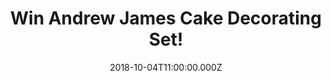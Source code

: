 ---
campaign-uuid: "c-d7942a0a-17b9-482a-a579-8542d22a6a0c"
type: "Preview"
category: "Gifts"
date: "2018-10-04T11:00:00.000Z"
end-date: "2018-11-04T23:59:00.000Z"
disable-form: false
is_promoted: false
has_entry_page: true
title: "Win Andrew James Cake Decorating Set!"
competition-description: "<p>Who doesn’t love cakes? They are perfect for any occasion\
  \ or celebration! Get ready to create beautifully decorated cakes and bakes with\
  \ the Andrew James Professional Cake Decorating Set.</p>\r\n<p>Get your inner chef\
  \ side and click below for a chance to win!</p>"
hero-header: "Win Andrew James Cake Decorating Set!"
terms-confirmation: "N/A"
banner-img: "https://assets.expresslyapp.com/asset-5cd5bd1d-3517-4fe3-b798-64c075542819.jpg"
logo-left-href: "http://club.expressly.io"
logo-left-image: "https://assets.expresslyapp.com/asset-de92e539-2ba4-441e-8535-7c893ce3d3f0.jpg"
logo-left-title: "ExpresslyClub"
bg-image-hero: "https://assets.expresslyapp.com/asset-49108884-ed86-4a3e-9f77-fd23a473db54.jpg"
bg-image-first: "https://assets.expresslyapp.com/asset-325bea40-39e8-4583-a790-ae838f5050dd.jpg"
section1-content: "</p>The Andrew James Cake Decorating Set contains everything you\
  \ need to create beautifully decorated cupcakes, sponge cakes, multi-tiered cakes,\
  \ biscuits and pastries. 8 fondant icing tools, a full range of piping nozzles with\
  \ 2 reusable bags, a decorating turntable and embossed rolling pin ideal for creating\
  \ beautiful buttercream and frosting flowers on the top of your cupcakes, or for\
  \ making stylish swirls, swags and spirals on larger cakes!</p>\r\n<p>We are giving\
  \ away the Andrew James Professional Cake Decorating Set to one of our readers!\
  \ If you are looking forward to sharing your delicious and greatest creations, enter\
  \ the form below and it could be yours!</p>"
entry-title: "Win Andrew James Cake Decorating Set!"
entry-content: "Enter the draw to win the Andrew James Professional Cake Decorating\
  \ Set by completing the form below before 23:59 on 4th of November 2018."
has-winner: false
prize-description: "Andrew James Cake Decorating Set!"
special-conditions: "Multiple entries are allowed up to one every day.\r\nThis competition\
  \ is also available on: https://aaa.nme.com/competitions/the-andrew-james-professional-cake-decorating-set"
---